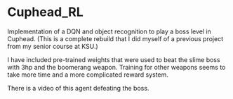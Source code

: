 # Cuphead_RL
Implementation of a DQN and object recognition to play a boss level in Cuphead. (This is a complete rebuild that I did myself of a previous project from my senior course at KSU.)

I have included pre-trained weights that were used to beat the slime boss with 3hp and the boomerang weapon. Training for other weapons seems to take more time and a more complicated reward system.

There is a video of this agent defeating the boss.

